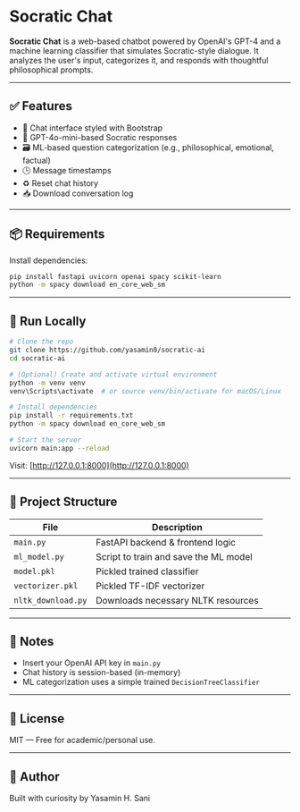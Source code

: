 # Socratic Chat

**Socratic Chat** is a web-based chatbot powered by OpenAI's GPT-4 and a machine learning classifier that simulates Socratic-style dialogue. It analyzes the user's input, categorizes it, and responds with thoughtful philosophical prompts.

---

## ✅ Features

- 💬 Chat interface styled with Bootstrap
- 🧠 GPT-4o-mini-based Socratic responses
- 🗃️ ML-based question categorization (e.g., philosophical, emotional, factual)
- 🕒 Message timestamps
- ♻️ Reset chat history
- 📥 Download conversation log

---

## 📦 Requirements

Install dependencies:

```bash
pip install fastapi uvicorn openai spacy scikit-learn
python -m spacy download en_core_web_sm
```

---

## 🚀 Run Locally

```bash
# Clone the repo
git clone https://github.com/yasamin0/socratic-ai
cd socratic-ai

# (Optional) Create and activate virtual environment
python -m venv venv
venv\Scripts\activate  # or source venv/bin/activate for macOS/Linux

# Install dependencies
pip install -r requirements.txt
python -m spacy download en_core_web_sm

# Start the server
uvicorn main:app --reload
```

Visit: [http://127.0.0.1:8000](http://127.0.0.1:8000)

---

## 📁 Project Structure

| File               | Description                           |
| ------------------ | ------------------------------------- |
| `main.py`          | FastAPI backend & frontend logic      |
| `ml_model.py`      | Script to train and save the ML model |
| `model.pkl`        | Pickled trained classifier            |
| `vectorizer.pkl`   | Pickled TF-IDF vectorizer             |
| `nltk_download.py` | Downloads necessary NLTK resources    |

---

## 🔑 Notes

- Insert your OpenAI API key in `main.py`
- Chat history is session-based (in-memory)
- ML categorization uses a simple trained `DecisionTreeClassifier`

---

## 📃 License

MIT — Free for academic/personal use.

---

## 🙋 Author

Built with curiosity by Yasamin H. Sani
